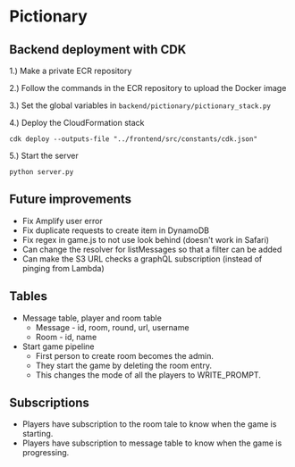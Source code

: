 # Pictionary

## Backend deployment with CDK

1.) Make a private ECR repository

2.) Follow the commands in the ECR repository to upload the Docker image

3.) Set the global variables in `backend/pictionary/pictionary_stack.py`

4.) Deploy the CloudFormation stack

```
cdk deploy --outputs-file "../frontend/src/constants/cdk.json"
```

5.) Start the server

```
python server.py
```

## Future improvements

* Fix Amplify user error
* Fix duplicate requests to create item in DynamoDB
* Fix regex in game.js to not use look behind (doesn't work in Safari)
* Can change the resolver for listMessages so that a filter can be added
* Can make the S3 URL checks a graphQL subscription (instead of pinging from Lambda)

## Tables

* Message table, player and room table
    * Message - id, room, round, url, username
    * Room - id, name
* Start game pipeline 
    * First person to create room becomes the admin. 
    * They start the game by deleting the room entry. 
    * This changes the mode of all the players to WRITE_PROMPT.

## Subscriptions

* Players have subscription to the room tale to know when the game is starting.
* Players have subscription to message table to know when the game is progressing.